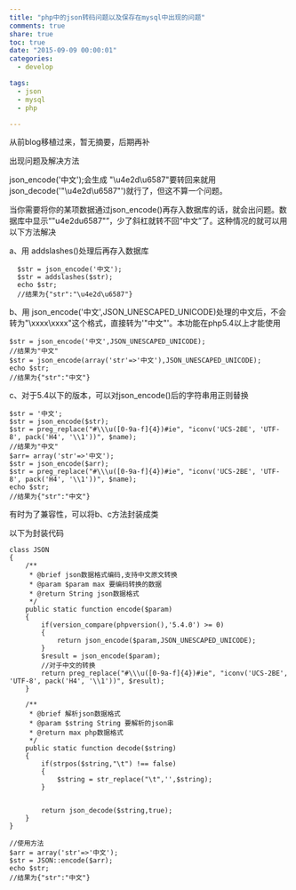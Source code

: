 ```yaml
---
title: "php中的json转码问题以及保存在mysql中出现的问题"
comments: true
share: true
toc: true
date: "2015-09-09 00:00:01"
categories:
  - develop

tags:
  - json
  - mysql
  - php

---
```




从前blog移植过来，暂无摘要，后期再补

<!--more-->

  

出现问题及解决方法

json_encode('中文');会生成 "\u4e2d\u6587"要转回来就用json_decode('"\u4e2d\u6587"')就行了，但这不算一个问题。

  当你需要将你的某项数据通过json_encode()再存入数据库的话，就会出问题。数据库中显示“"u4e2du6587"”，少了斜杠就转不回“中文”了。这种情况的就可以用以下方法解决

  a、用 addslashes()处理后再存入数据库

      $str = json_encode('中文');
      $str = addslashes($str);
      echo $str;
      //结果为{"str":"\u4e2d\u6587"}
      
  b、用 json_encode('中文',JSON_UNESCAPED_UNICODE)处理的中文后，不会转为"\xxxx\xxxx"这个格式，直接转为'"中文"'。本功能在php5.4以上才能使用

    $str = json_encode('中文',JSON_UNESCAPED_UNICODE);
    //结果为"中文"
    $str = json_encode(array('str'=>'中文'),JSON_UNESCAPED_UNICODE);
    echo $str;
    //结果为{"str":"中文"}
    
 c、对于5.4以下的版本，可以对json_encode()后的字符串用正则替换

    $str = '中文';
    $str = json_encode($str);
    $str = preg_replace("#\\\u([0-9a-f]{4})#ie", "iconv('UCS-2BE', 'UTF-8', pack('H4', '\\1'))", $name);
    //结果为"中文"
    $arr= array('str'=>'中文');
    $str = json_encode($arr);
    $str = preg_replace("#\\\u([0-9a-f]{4})#ie", "iconv('UCS-2BE', 'UTF-8', pack('H4', '\\1'))", $name);
    echo $str;
    //结果为{"str":"中文"}


有时为了兼容性，可以将b、c方法封装成类

以下为封装代码

    class JSON
    {
        /**
         * @brief json数据格式编码,支持中文原文转换
         * @param $param max 要编码转换的数据
         * @return String json数据格式
         */
        public static function encode($param)
        {
            if(version_compare(phpversion(),'5.4.0') >= 0)
            {
                return json_encode($param,JSON_UNESCAPED_UNICODE);
            }
            $result = json_encode($param);
            //对于中文的转换
            return preg_replace("#\\\u([0-9a-f]{4})#ie", "iconv('UCS-2BE', 'UTF-8', pack('H4', '\\1'))", $result);
        }
    
        /**
         * @brief 解析json数据格式
         * @param $string String 要解析的json串
         * @return max php数据格式
         */
        public static function decode($string)
        {
            if(strpos($string,"\t") !== false)
            {
                $string = str_replace("\t",'',$string);
            }
    
            
            return json_decode($string,true);
        }
    }

    //使用方法
    $arr = array('str'=>'中文');
    $str = JSON::encode($arr);
    echo $str;
    //结果为{"str":"中文"}
